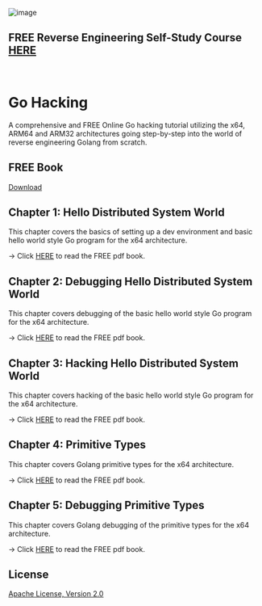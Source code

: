 ![image](https://github.com/mytechnotalent/Go-Hacking/blob/main/Go%20Hacking.png?raw=true)

## FREE Reverse Engineering Self-Study Course [HERE](https://github.com/mytechnotalent/Reverse-Engineering-Tutorial)

<br>

# Go Hacking
A comprehensive and FREE Online Go hacking tutorial utilizing the x64, ARM64 and ARM32 architectures going step-by-step into the world of reverse engineering Golang from scratch.

## FREE Book
[Download](https://github.com/mytechnotalent/Go-Hacking/blob/main/Go%20Hacking.pdf)

## Chapter 1: Hello Distributed System World
This chapter covers the basics of setting up a dev environment and basic hello world style Go program for the x64 architecture.

-> Click [HERE](https://github.com/mytechnotalent/Go-Hacking/blob/main/Go%20Hacking.pdf) to read the FREE pdf book.

## Chapter 2: Debugging Hello Distributed System World
This chapter covers debugging of the basic hello world style Go program for the x64 architecture.

-> Click [HERE](https://github.com/mytechnotalent/Go-Hacking/blob/main/Go%20Hacking.pdf) to read the FREE pdf book.

## Chapter 3: Hacking Hello Distributed System World
This chapter covers hacking of the basic hello world style Go program for the x64 architecture.

-> Click [HERE](https://github.com/mytechnotalent/Go-Hacking/blob/main/Go%20Hacking.pdf) to read the FREE pdf book.

## Chapter 4: Primitive Types
This chapter covers Golang primitive types for the x64 architecture.

-> Click [HERE](https://github.com/mytechnotalent/Go-Hacking/blob/main/Go%20Hacking.pdf) to read the FREE pdf book.

## Chapter 5: Debugging Primitive Types
This chapter covers Golang debugging of the primitive types for the x64 architecture.

-> Click [HERE](https://github.com/mytechnotalent/Go-Hacking/blob/main/Go%20Hacking.pdf) to read the FREE pdf book.

## License
[Apache License, Version 2.0](https://www.apache.org/licenses/LICENSE-2.0)
